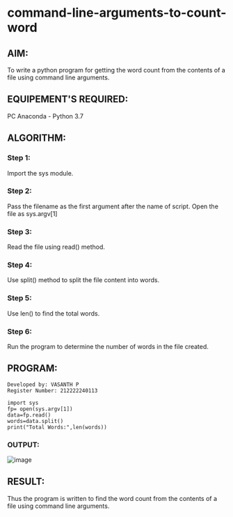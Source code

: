 # command-line-arguments-to-count-word
## AIM:
To write a python program for getting the word count from the contents of a file using command line arguments.
## EQUIPEMENT'S REQUIRED: 
PC
Anaconda - Python 3.7

## ALGORITHM: 

### Step 1:
Import the sys module.

### Step 2: 
Pass the filename as the first argument after the name of script. Open the file as sys.argv[1]
 
### Step 3: 
Read the file using read() method.

### Step 4:  
Use split() method to split the file content into words.

### Step 5: 
Use len() to find the total words.

### Step 6: 
Run the program to determine the number of words in the file created.

## PROGRAM:
```
Developed by: VASANTH P
Register Number: 212222240113

import sys
fp= open(sys.argv[1])
data=fp.read()
words=data.split()
print("Total Words:",len(words))

```

### OUTPUT:
![image](https://github.com/Vasanthpushpa/command-line-arguments-to-count-word/assets/119291100/45addf75-c383-4a0c-ac5d-a6ae637e5186)



## RESULT:
Thus the program is written to find the word count from the contents of a file using command line arguments.
